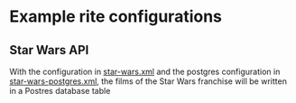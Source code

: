 # Example rite configurations
## Star Wars API 
With the configuration in [star-wars.xml](star-wars.xml) and the postgres configuration in [star-wars-postgres.xml](star-wars-postgres.xml), the films of the Star Wars franchise will
be written in a Postres database table
